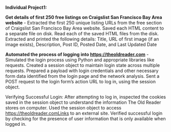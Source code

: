 **Individual Project1:**

**Get details of first 250 free listings on Craigslist San Francisco Bay Area website** -
Extracted the first 250 unique listing URLs from the free section of Craigslist San Francisco Bay Area website. Saved each HTML content to a separate file on disk. 
Read each of the saved HTML files from the disk. Extracted and printed the following details:
Title, URL of first image (if an image exists), Description, Post ID, Posted Date, and Last Updated Date

**Automated the process of logging into https://theoldreader.com** -
Simulated the login process using Python and appropriate libraries like requests. Created a session object to maintain login state across multiple requests.
Prepared a payload with login credentials and other necessary form data identified from the login page and the network analysis.
Sent a POST request to the login form’s action URL to log in, using the session object.

Verifying Successful Login: After attempting to log in, inspected the cookies saved in the session object to understand the information The Old Reader stores on computer.
Used the session object to access https://theoldreader.comLinks to an external site. Verified successful login by checking for the presence of user information that is only available when logged in.
